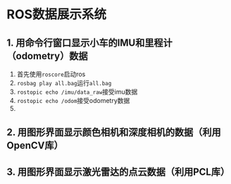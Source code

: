 # ROS数据展示系统

## 1. 用命令行窗口显示小车的IMU和里程计（odometry）数据
1. 首先使用`roscore`启动ros
2. `rosbag play all.bag`运行`all.bag`
3. `rostopic echo /imu/data_raw`接受imu数据
4. `rostopic echo /odom`接受odometry数据
5. 

## 2. 用图形界面显示颜色相机和深度相机的数据（利用OpenCV库）

## 3. 用图形界面显示激光雷达的点云数据（利用PCL库）